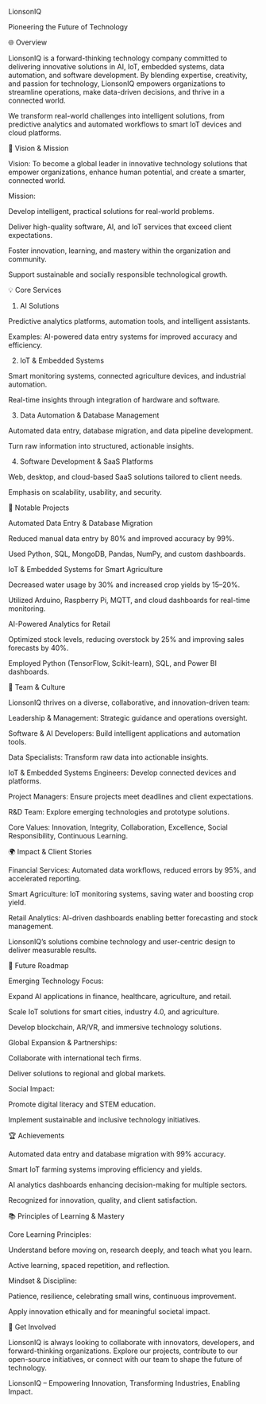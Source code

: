 LionsonIQ

Pioneering the Future of Technology

🌐 Overview

LionsonIQ is a forward-thinking technology company committed to delivering innovative solutions in AI, IoT, embedded systems, data automation, and software development. By blending expertise, creativity, and passion for technology, LionsonIQ empowers organizations to streamline operations, make data-driven decisions, and thrive in a connected world.

We transform real-world challenges into intelligent solutions, from predictive analytics and automated workflows to smart IoT devices and cloud platforms.

🎯 Vision & Mission

Vision:
To become a global leader in innovative technology solutions that empower organizations, enhance human potential, and create a smarter, connected world.

Mission:

Develop intelligent, practical solutions for real-world problems.

Deliver high-quality software, AI, and IoT services that exceed client expectations.

Foster innovation, learning, and mastery within the organization and community.

Support sustainable and socially responsible technological growth.

💡 Core Services

1. AI Solutions

Predictive analytics platforms, automation tools, and intelligent assistants.

Examples: AI-powered data entry systems for improved accuracy and efficiency.

2. IoT & Embedded Systems

Smart monitoring systems, connected agriculture devices, and industrial automation.

Real-time insights through integration of hardware and software.

3. Data Automation & Database Management

Automated data entry, database migration, and data pipeline development.

Turn raw information into structured, actionable insights.

4. Software Development & SaaS Platforms

Web, desktop, and cloud-based SaaS solutions tailored to client needs.

Emphasis on scalability, usability, and security.

🚀 Notable Projects

Automated Data Entry & Database Migration

Reduced manual data entry by 80% and improved accuracy by 99%.

Used Python, SQL, MongoDB, Pandas, NumPy, and custom dashboards.

IoT & Embedded Systems for Smart Agriculture

Decreased water usage by 30% and increased crop yields by 15–20%.

Utilized Arduino, Raspberry Pi, MQTT, and cloud dashboards for real-time monitoring.

AI-Powered Analytics for Retail

Optimized stock levels, reducing overstock by 25% and improving sales forecasts by 40%.

Employed Python (TensorFlow, Scikit-learn), SQL, and Power BI dashboards.

👥 Team & Culture

LionsonIQ thrives on a diverse, collaborative, and innovation-driven team:

Leadership & Management: Strategic guidance and operations oversight.

Software & AI Developers: Build intelligent applications and automation tools.

Data Specialists: Transform raw data into actionable insights.

IoT & Embedded Systems Engineers: Develop connected devices and platforms.

Project Managers: Ensure projects meet deadlines and client expectations.

R&D Team: Explore emerging technologies and prototype solutions.

Core Values: Innovation, Integrity, Collaboration, Excellence, Social Responsibility, Continuous Learning.

🌍 Impact & Client Stories

Financial Services: Automated data workflows, reduced errors by 95%, and accelerated reporting.

Smart Agriculture: IoT monitoring systems, saving water and boosting crop yield.

Retail Analytics: AI-driven dashboards enabling better forecasting and stock management.

LionsonIQ’s solutions combine technology and user-centric design to deliver measurable results.

🔮 Future Roadmap

Emerging Technology Focus:

Expand AI applications in finance, healthcare, agriculture, and retail.

Scale IoT solutions for smart cities, industry 4.0, and agriculture.

Develop blockchain, AR/VR, and immersive technology solutions.

Global Expansion & Partnerships:

Collaborate with international tech firms.

Deliver solutions to regional and global markets.

Social Impact:

Promote digital literacy and STEM education.

Implement sustainable and inclusive technology initiatives.

🏆 Achievements

Automated data entry and database migration with 99% accuracy.

Smart IoT farming systems improving efficiency and yields.

AI analytics dashboards enhancing decision-making for multiple sectors.

Recognized for innovation, quality, and client satisfaction.

📚 Principles of Learning & Mastery

Core Learning Principles:

Understand before moving on, research deeply, and teach what you learn.

Active learning, spaced repetition, and reflection.

Mindset & Discipline:

Patience, resilience, celebrating small wins, continuous improvement.

Apply innovation ethically and for meaningful societal impact.

📌 Get Involved

LionsonIQ is always looking to collaborate with innovators, developers, and forward-thinking organizations. Explore our projects, contribute to our open-source initiatives, or connect with our team to shape the future of technology.

LionsonIQ – Empowering Innovation, Transforming Industries, Enabling Impact.
